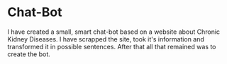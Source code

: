 # Chat-Bot
I have created a small, smart chat-bot based on a website about Chronic Kidney Diseases. I have scrapped the site, took it's information and transformed it in possible sentences. After that all that remained was to create the bot.

